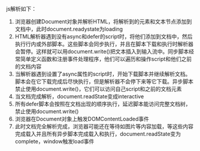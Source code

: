 js解析如下：
1. 浏览器创建Document对象并解析HTML，将解析到的元素和文本节点添加到文档中，此时document.readystate为loading
2. HTML解析器遇到没有async和defer的script时，将他们添加到文档中，然后执行行内或外部脚本。这些脚本会同步执行，并且在脚本下载和执行时解析器会暂停。这样就可以用document.write()把文本插入到输入流中。同步脚本经常简单定义函数和注册事件处理程序，他们可以遍历和操作script和他们之前的文档内容
3. 当解析器遇到设置了async属性的script时，开始下载脚本并继续解析文档。脚本会在它下载完成后尽快执行，但是解析器不会停下来等它下载。异步脚本禁止使用document.write()，它们可以访问自己script和之前的文档元素
4. 当文档完成解析，document.readState变成interactive
5. 所有defer脚本会按照在文档出现的顺序执行，延迟脚本能访问完整文档树，禁止使用document.write()
6. 浏览器在Document对象上触发DOMContentLoaded事件
7. 此时文档完全解析完成，浏览器可能还在等待如图片等内容加载，等这些内容完成载入并且所有异步脚本完成载入和执行，document.readState变为complete，window触发load事件